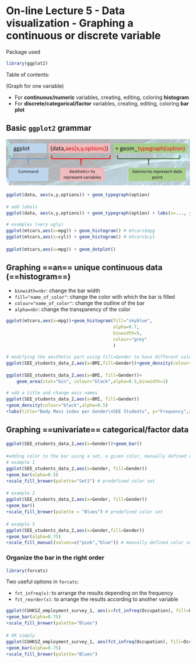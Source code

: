 # On-line Lecture 5 - Data visualization - Graphing a continuous or discrete variable

 Package used

```R
library(ggplot2)
```

Table of contents:

(Graph for one variable)

* For **continuous/numeric** variables, creating, editing, coloring **histogram**
* For **discrete/categorical/factor** variables, creating, editing, coloring **bar plot**



## Basic `ggplot2` grammar

![](Online_lec_5_img/img_1.png)

```R
ggplot(data, aes(x,y,options)) + geom_typegraph(option)

# add labels
ggplot(data, aes(x,y,options)) + geom_typegraph(option) + labs(x=..., y=..., title=...)
```

```R
# examples (very ugly)
ggplot(mtcars,aes(x=mpg)) + geom_histogram() # mtcars$mpg
ggplot(mtcars,aes(x=cyl)) + geom_histogram() # mtcars$cyl

ggplot(mtcars,aes(x=mpg)) + geom_dotplot()
```



## Graphing ==an== unique continuous data (==histogram==)

* `binwidth=nbr`: change the bar width
* `fill="name_of_color"`: change the color with which the bar is filled
* `colour="name_of_color"`: change the outline of the bar
* `alpha=nbr`: change the transparency of the color

```R
ggplot(mtcars,aes(x=mpg))+geom_histogram(fill="skyblue",
                                         alpha=0.7,
                                         binwidth=5,
                                         colour="grey"
                                         )
```

```R
# modifying the aesthetic part using fill=Gender to have different colors
ggplot(SEE_students_data_2,aes(x=BMI,fill=Gender))+geom_density(colour="black",alpha=0.5)

ggplot(SEE_students_data_2,aes(x=BMI, fill=Gender))+
	geom_area(stat="bin", colour="black",alpha=0.5,binwidth=1)
```

```R
# add a title and change axis names
ggplot(SEE_students_data_2,aes(x=BMI, fill=Gender))
+geom_density(colour="black",alpha=0.5)
+labs(title="Body Mass index per Gender\nSEE Students", y="Frequency",x="Body Mass Index")
```



## Graphing ==univariate== categorical/factor data

```R
ggplot(SEE_students_data_2,aes(x=Gender))+geom_bar()

#adding color to the bar using a set, a given color, manually defined colors
# example 1
ggplot(SEE_students_data_2,aes(x=Gender, fill=Gender))
+geom_bar(alpha=0.5)
+scale_fill_brewer(palette="Set1") # predefined color set

# example 2
ggplot(SEE_students_data_2,aes(x=Gender, fill=Gender))
+geom_bar()
+scale_fill_brewer(palette = "Blues") # predefined color set

# example 3
ggplot(SEE_students_data_2,aes(x=Gender,fill=Gender))
+geom_bar(alpha=0.75)
+scale_fill_manual(values=c("pink","blue")) # manually defined color set
```



### Organize the bar in the right order

```R
library(forcats)
```

Two useful options in `forcats`:

* `fct_infreq(x)`:  to arrange the results depending on the frequency
* `fct_reorder(x)`: to arrange the results according to another variable

```R
ggplot(CUHKSZ_employment_survey_1, aes(x=fct_infreq(Occupation), fill=Occupation))
+geom_bar(alpha=0.75)
+scale_fill_brewer(palette="Blues")

# OR simply
ggplot(CUHKSZ_employment_survey_1, aes(fct_infreq(Occupation), fill=Occupation))
+geom_bar(alpha=0.75)
+scale_fill_brewer(palette="Blues")
```


